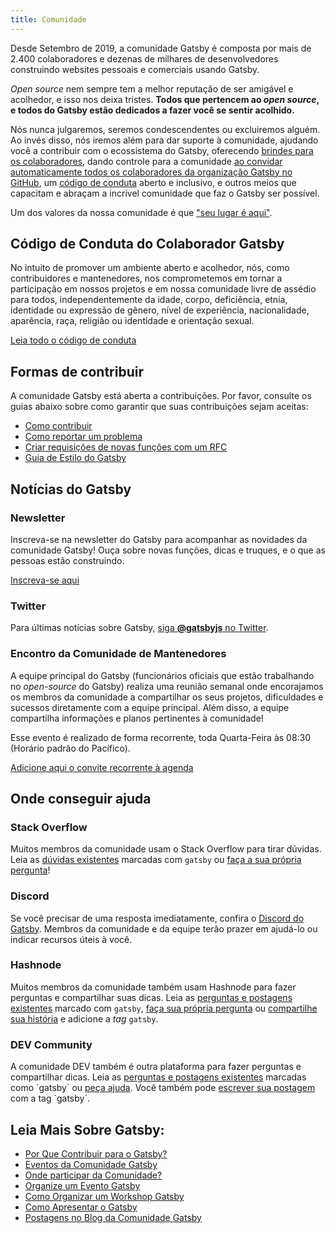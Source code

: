 ```yaml
---
title: Comunidade
---
```


Desde Setembro de 2019, a comunidade Gatsby é composta por mais de 2.400 colaboradores e dezenas de milhares de desenvolvedores construindo websites pessoais e comerciais usando Gatsby.

_Open source_ nem sempre tem a melhor reputação de ser amigável e acolhedor, e isso nos deixa tristes. **Todos que pertencem ao _open source_, e todos do Gatsby estão dedicados a fazer você se sentir acolhido.**

Nós nunca julgaremos, seremos condescendentes ou excluiremos alguém. Ao invés disso, nós iremos além para dar suporte à comunidade, ajudando você a contribuir com o ecossistema do Gatsby, oferecendo [brindes para os colaboradores](https://gatsby.dev/swag), dando controle para a comunidade [ao convidar automaticamente todos os colaboradores da organização Gatsby no GitHub](https://github.com/gatsbyjs/gatsby/pull/7699#issuecomment-416665803), um [código de conduta](/contributing/code-of-conduct/) aberto e inclusivo, e outros meios que capacitam e abraçam a incrível comunidade que faz o Gatsby ser possível.

Um dos valores da nossa comunidade é que ["seu lugar é aqui"](/blog/2018-09-07-gatsby-values/#you-belong-here).

## Código de Conduta do Colaborador Gatsby

No intuito de promover um ambiente aberto e acolhedor, nós, como contribuidores e mantenedores, nos comprometemos em tornar a participação em nossos projetos e em nossa comunidade livre de assédio para todos, independentemente da idade, corpo, deficiência, etnia, identidade ou expressão de gênero, nível de experiência, nacionalidade, aparência, raça, religião ou identidade e orientação sexual.

[Leia todo o código de conduta](/contributing/code-of-conduct/)

## Formas de contribuir

A comunidade Gatsby está aberta a contribuições. Por favor, consulte os guias abaixo sobre como garantir que suas contribuições sejam aceitas:

- [Como contribuir](/contributing/how-to-contribute/)
- [Como reportar um problema](/contributing/how-to-file-an-issue/)
- [Criar requisições de novas funções com um RFC](/blog/2018-04-06-introducing-gatsby-rfc-process/)
- [Guia de Estilo do Gatsby](/contributing/gatsby-style-guide/)

## Notícias do Gatsby

### Newsletter

Inscreva-se na newsletter do Gatsby para acompanhar as novidades da comunidade Gatsby! Ouça sobre novas funções, dicas e truques, e o que as pessoas estão construindo.

[Inscreva-se aqui](/newsletter/)

### Twitter

Para últimas notícias sobre Gatsby,
[siga **@gatsbyjs** no Twitter](https://twitter.com/gatsbyjs).

### Encontro da Comunidade de Mantenedores

A equipe principal do Gatsby (funcionários oficiais que estão trabalhando no _open-source_ do Gatsby) realiza uma reunião semanal onde encorajamos os membros da comunidade a compartilhar os seus projetos, dificuldades e sucessos diretamente com a equipe principal. Além disso, a equipe compartilha informações e planos pertinentes à comunidade!

Esse evento é realizado de forma recorrente, toda Quarta-Feira às 08:30 (Horário padrão do Pacífico).

[Adicione aqui o convite recorrente à agenda](https://gatsby.dev/core-maintainers)

## Onde conseguir ajuda

### Stack Overflow

Muitos membros da comunidade usam o Stack Overflow para tirar dúvidas. Leia as [dúvidas existentes](http://stackoverflow.com/questions/tagged/gatsby) marcadas com `gatsby` ou [faça a sua própria pergunta](http://stackoverflow.com/questions/ask?tags=gatsby)!

### Discord

Se você precisar de uma resposta imediatamente, confira o [Discord do Gatsby](https://gatsby.dev/discord). Membros da comunidade e da equipe terão prazer em ajudá-lo ou indicar recursos úteis à você.

### Hashnode

Muitos membros da comunidade também usam Hashnode para fazer perguntas e compartilhar suas dicas. Leia as [perguntas e postagens existentes](https://hashnode.com/n/gatsby)
marcado com `gatsby`, [faça sua própria pergunta](https://hashnode.com/create/question) ou [compartilhe sua história](https://hashnode.com/create/story) e adicione a _tag_ `gatsby`.

### DEV Community

A comunidade DEV também é outra plataforma para fazer perguntas e compartilhar dicas. Leia as [perguntas e postagens existentes](https://dev.to/t/gatsby) marcadas como ´gatsby´ ou [peça ajuda](https://dev.to/new/help). Você também pode [escrever sua postagem](https://dev.to/new/gatsby) com a tag ´gatsby´.

## Leia Mais Sobre Gatsby:

- [Por Que Contribuir para o Gatsby?](/contributing/why-contribute-to-gatsby/)
- [Eventos da Comunidade Gatsby](/contributing/events/)
- [Onde participar da Comunidade?](/contributing/where-to-participate/)
- [Organize um Evento Gatsby](/contributing/organize-a-gatsby-event/)
- [Como Organizar um Workshop Gatsby](/contributing/how-to-run-a-gatsby-workshop/)
- [Como Apresentar o Gatsby](/contributing/how-to-pitch-gatsby/)
- [Postagens no Blog da Comunidade Gatsby](/blog/tags/community/)
